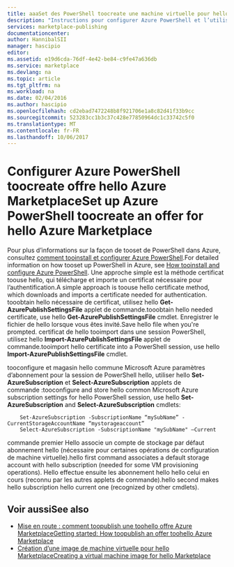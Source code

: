 ```yaml
---
title: aaaSet des PowerShell toocreate une machine virtuelle pour hello Marketplace | Documents Microsoft
description: "Instructions pour configurer Azure PowerShell et l’utiliser comme un processus facultatif toodeploy d’images de machine virtuelle toocreate, de flux et vendent sur, hello Azure Marketplace"
services: marketplace-publishing
documentationcenter: 
author: HannibalSII
manager: hascipio
editor: 
ms.assetid: e19d6cda-76df-4e42-be84-c9fe47a636db
ms.service: marketplace
ms.devlang: na
ms.topic: article
ms.tgt_pltfrm: na
ms.workload: na
ms.date: 02/04/2016
ms.author: hascipio
ms.openlocfilehash: cd2ebad7472248b8f921706e1a8c82d41f33b9cc
ms.sourcegitcommit: 523283cc1b3c37c428e77850964dc1c33742c5f0
ms.translationtype: MT
ms.contentlocale: fr-FR
ms.lasthandoff: 10/06/2017
---
```

# <a name="set-up-azure-powershell-toocreate-an-offer-for-hello-azure-marketplace"></a><span data-ttu-id="cabd7-103">Configurer Azure PowerShell toocreate offre hello Azure Marketplace</span><span class="sxs-lookup"><span data-stu-id="cabd7-103">Set up Azure PowerShell toocreate an offer for hello Azure Marketplace</span></span>
<span data-ttu-id="cabd7-104">Pour plus d’informations sur la façon de tooset de PowerShell dans Azure, consultez [comment tooinstall et configurer Azure PowerShell](/powershell/azure/overview).</span><span class="sxs-lookup"><span data-stu-id="cabd7-104">For detailed information on how tooset up PowerShell in Azure, see [How tooinstall and configure Azure PowerShell](/powershell/azure/overview).</span></span> <span data-ttu-id="cabd7-105">Une approche simple est la méthode certificat toouse hello, qui télécharge et importe un certificat nécessaire pour l’authentification.</span><span class="sxs-lookup"><span data-stu-id="cabd7-105">A simple approach is toouse hello certificate method, which downloads and imports a certificate needed for authentication.</span></span> <span data-ttu-id="cabd7-106">tooobtain hello nécessaire de certificat, utilisez hello **Get-AzurePublishSettingsFile** applet de commande.</span><span class="sxs-lookup"><span data-stu-id="cabd7-106">tooobtain hello needed certificate, use hello **Get-AzurePublishSettingsFile** cmdlet.</span></span> <span data-ttu-id="cabd7-107">Enregistrer le fichier de hello lorsque vous êtes invité.</span><span class="sxs-lookup"><span data-stu-id="cabd7-107">Save hello file when you're prompted.</span></span> <span data-ttu-id="cabd7-108">certificat de hello tooimport dans une session PowerShell, utilisez hello **Import-AzurePublishSettingsFile** applet de commande.</span><span class="sxs-lookup"><span data-stu-id="cabd7-108">tooimport hello certificate into a PowerShell session, use hello **Import-AzurePublishSettingsFile** cmdlet.</span></span>

<span data-ttu-id="cabd7-109">tooconfigure et magasin hello commune Microsoft Azure paramètres d’abonnement pour la session de PowerShell hello, utiliser hello **Set-AzureSubscription** et **Select-AzureSubscription** applets de commande :</span><span class="sxs-lookup"><span data-stu-id="cabd7-109">tooconfigure and store hello common Microsoft Azure subscription settings for hello PowerShell session, use hello **Set-AzureSubscription** and **Select-AzureSubscription** cmdlets:</span></span>

        Set-AzureSubscription -SubscriptionName “mySubName” -CurrentStorageAccountName “mystorageaccount”
        Select-AzureSubscription -SubscriptionName "mySubName" –Current

<span data-ttu-id="cabd7-110">commande premier Hello associe un compte de stockage par défaut abonnement hello (nécessaire pour certaines opérations de configuration de machine virtuelle).</span><span class="sxs-lookup"><span data-stu-id="cabd7-110">hello first command associates a default storage account with hello subscription (needed for some VM provisioning operations).</span></span>  <span data-ttu-id="cabd7-111">Hello effectue ensuite les abonnement hello hello celui en cours (reconnu par les autres applets de commande).</span><span class="sxs-lookup"><span data-stu-id="cabd7-111">hello second makes hello subscription hello current one (recognized by other cmdlets).</span></span>

## <a name="see-also"></a><span data-ttu-id="cabd7-112">Voir aussi</span><span class="sxs-lookup"><span data-stu-id="cabd7-112">See also</span></span>
* [<span data-ttu-id="cabd7-113">Mise en route : comment toopublish une toohello offre Azure Marketplace</span><span class="sxs-lookup"><span data-stu-id="cabd7-113">Getting started: How toopublish an offer toohello Azure Marketplace</span></span>](marketplace-publishing-getting-started.md)
* [<span data-ttu-id="cabd7-114">Création d’une image de machine virtuelle pour hello Marketplace</span><span class="sxs-lookup"><span data-stu-id="cabd7-114">Creating a virtual machine image for hello Marketplace</span></span>](marketplace-publishing-vm-image-creation.md)

